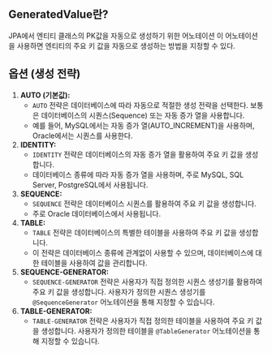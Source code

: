 ## GeneratedValue란?
JPA에서 엔티티 클래스의 PK값을 자동으로 생성하기 위한 어노테이션
이 어노테이션을 사용하면 엔티티의 주요 키 값을 자동으로 생성하는 방법을 지정할 수 있다.
## 옵션 (생성 전략)
1. **AUTO (기본값):**
    - `AUTO` 전략은 데이터베이스에 따라 자동으로 적절한 생성 전략을 선택한다. 보통은 데이터베이스의 시퀀스(Sequence) 또는 자동 증가 열을 사용합니다.
    - 예를 들어, MySQL에서는 자동 증가 열(AUTO_INCREMENT)을 사용하며, Oracle에서는 시퀀스를 사용한다.
2. **IDENTITY:**
    - `IDENTITY` 전략은 데이터베이스의 자동 증가 열을 활용하여 주요 키 값을 생성합니다.
    - 데이터베이스 종류에 따라 자동 증가 열을 사용하며, 주로 MySQL, SQL Server, PostgreSQL에서 사용됩니다.
3. **SEQUENCE:**
    - `SEQUENCE` 전략은 데이터베이스 시퀀스를 활용하여 주요 키 값을 생성합니다.
    - 주로 Oracle 데이터베이스에서 사용됩니다.
4. **TABLE:**
    - `TABLE` 전략은 데이터베이스의 특별한 테이블을 사용하여 주요 키 값을 생성합니다.
    - 이 전략은 데이터베이스 종류에 관계없이 사용할 수 있으며, 데이터베이스에 대한 테이블을 사용하여 값을 관리합니다.
5. **SEQUENCE-GENERATOR:**
    - `SEQUENCE-GENERATOR` 전략은 사용자가 직접 정의한 시퀀스 생성기를 활용하여 주요 키 값을 생성합니다. 사용자가 정의한 시퀀스 생성기를 `@SequenceGenerator` 어노테이션을 통해 지정할 수 있습니다.
6. **TABLE-GENERATOR:**
    - `TABLE-GENERATOR` 전략은 사용자가 직접 정의한 테이블을 사용하여 주요 키 값을 생성합니다. 사용자가 정의한 테이블을 `@TableGenerator` 어노테이션을 통해 지정할 수 있습니다.
